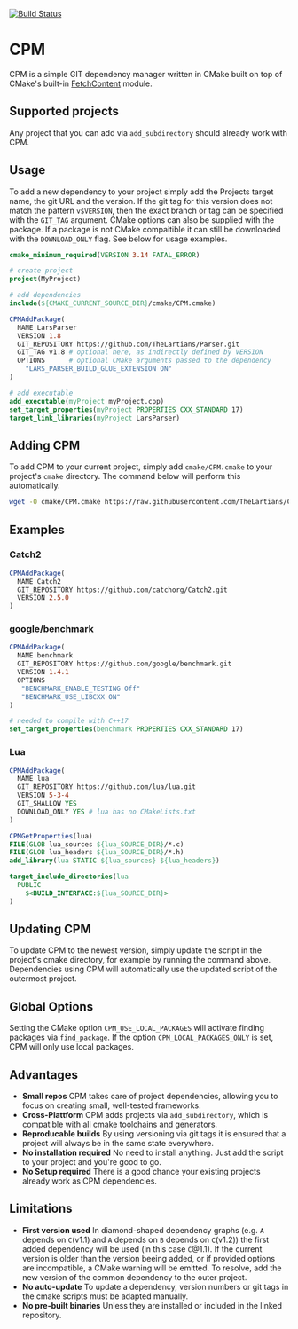[![Build Status](https://travis-ci.com/TheLartians/CPM.svg?branch=master)](https://travis-ci.com/TheLartians/CPM)

# CPM

CPM is a simple GIT dependency manager written in CMake built on top of CMake's built-in [FetchContent](https://cmake.org/cmake/help/latest/module/FetchContent.html) module.

## Supported projects

Any project that you can add via `add_subdirectory` should already work with CPM.

## Usage

To add a new dependency to your project simply add the Projects target name, the git URL and the version. If the git tag for this version does not match the pattern `v$VERSION`, then the exact branch or tag can be specified with the `GIT_TAG` argument. CMake options can also be supplied with the package. If a package is not CMake compaitible it can still be downloaded with the `DOWNLOAD_ONLY` flag. See below for usage examples.

```cmake
cmake_minimum_required(VERSION 3.14 FATAL_ERROR)

# create project
project(MyProject)

# add dependencies
include(${CMAKE_CURRENT_SOURCE_DIR}/cmake/CPM.cmake)

CPMAddPackage(
  NAME LarsParser
  VERSION 1.8
  GIT_REPOSITORY https://github.com/TheLartians/Parser.git
  GIT_TAG v1.8 # optional here, as indirectly defined by VERSION
  OPTIONS      # optional CMake arguments passed to the dependency
    "LARS_PARSER_BUILD_GLUE_EXTENSION ON"
)

# add executable
add_executable(myProject myProject.cpp)
set_target_properties(myProject PROPERTIES CXX_STANDARD 17)
target_link_libraries(myProject LarsParser)
```

## Adding CPM

To add CPM to your current project, simply add `cmake/CPM.cmake` to your project's `cmake` directory. The command below will perform this automatically.

```bash
wget -O cmake/CPM.cmake https://raw.githubusercontent.com/TheLartians/CPM/master/cmake/CPM.cmake
```

## Examples

### Catch2

```cmake
CPMAddPackage(
  NAME Catch2
  GIT_REPOSITORY https://github.com/catchorg/Catch2.git
  VERSION 2.5.0
)
```

### google/benchmark

```cmake
CPMAddPackage(
  NAME benchmark
  GIT_REPOSITORY https://github.com/google/benchmark.git
  VERSION 1.4.1
  OPTIONS
   "BENCHMARK_ENABLE_TESTING Off"
   "BENCHMARK_USE_LIBCXX ON"
)

# needed to compile with C++17
set_target_properties(benchmark PROPERTIES CXX_STANDARD 17)
```

### Lua

```cmake
CPMAddPackage(
  NAME lua
  GIT_REPOSITORY https://github.com/lua/lua.git
  VERSION 5-3-4
  GIT_SHALLOW YES
  DOWNLOAD_ONLY YES # lua has no CMakeLists.txt
)

CPMGetProperties(lua)
FILE(GLOB lua_sources ${lua_SOURCE_DIR}/*.c)
FILE(GLOB lua_headers ${lua_SOURCE_DIR}/*.h)
add_library(lua STATIC ${lua_sources} ${lua_headers})

target_include_directories(lua
  PUBLIC
    $<BUILD_INTERFACE:${lua_SOURCE_DIR}>
)
```

## Updating CPM

To update CPM to the newest version, simply update the script in the project's cmake directory, for example by running the command above. Dependencies using CPM will automatically use the updated script of the outermost project.

## Global Options

Setting the CMake option `CPM_USE_LOCAL_PACKAGES` will activate finding packages via `find_package`. If the option `CPM_LOCAL_PACKAGES_ONLY` is set, CPM will only use local packages.

## Advantages

- **Small repos** CPM takes care of project dependencies, allowing you to focus on creating small, well-tested frameworks.
- **Cross-Plattform** CPM adds projects via `add_subdirectory`, which is compatible with all cmake toolchains and generators.
- **Reproducable builds** By using versioning via git tags it is ensured that a project will always be in the same state everywhere.
- **No installation required** No need to install anything. Just add the script to your project and you're good to go.
- **No Setup required** There is a good chance your existing projects already work as CPM dependencies.

## Limitations

- **First version used** In diamond-shaped dependency graphs (e.g. `A` depends on `C`(v1.1) and `A` depends on `B` depends on `C`(v1.2)) the first added dependency will be used (in this case `C`@1.1). If the current version is older than the version beeing added, or if provided options are incompatible, a CMake warning will be emitted. To resolve, add the new version of the common dependency to the outer project.
- **No auto-update** To update a dependency, version numbers or git tags in the cmake scripts must be adapted manually.
- **No pre-built binaries** Unless they are installed or included in the linked repository.
